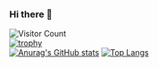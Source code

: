 ### Hi there 👋

<!--
**losds/losds** is a ✨ _special_ ✨ repository because its `README.md` (this file) appears on your GitHub profile.

Here are some ideas to get you started:

- 🔭 I’m currently working on ...
- 🌱 I’m currently learning ...
- 👯 I’m looking to collaborate on ...
- 🤔 I’m looking for help with ...
- 💬 Ask me about ...
- 📫 How to reach me: ...
- 😄 Pronouns: ...
- ⚡ Fun fact: ...
-->
![Visitor Count](https://profile-counter.glitch.me/losds/count.svg)
<br>
[![trophy](https://github-profile-trophy.vercel.app/?username=losds)](https://github.com/ryo-ma/github-profile-trophy)
<br>
[![Anurag's GitHub stats](https://github-readme-stats.vercel.app/api?username=losds)](https://github.com/anuraghazra/github-readme-stats)
[![Top Langs](https://github-readme-stats.vercel.app/api/top-langs/?username=losds&layout=compact)](https://github.com/anuraghazra/github-readme-stats)
